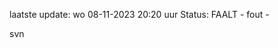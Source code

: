 laatste update: 
wo 08-11-2023 20:20   uur 
Status: FAALT - fout - 
<div class="service R">svn</div>